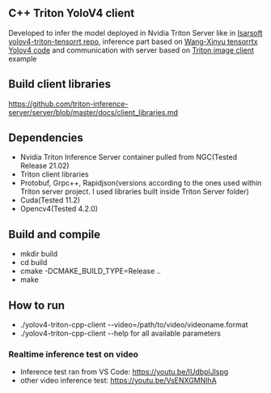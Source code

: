 ## C++ Triton YoloV4 client 
Developed to infer the model deployed in Nvidia Triton Server like in [Isarsoft yolov4-triton-tensorrt repo](https://github.com/isarsoft/yolov4-triton-tensorrt), inference part based on [Wang-Xinyu tensorrtx Yolov4 code](https://github.com/wang-xinyu/tensorrtx/tree/master/yolov4) and communication with server based on [Triton image client](https://github.com/triton-inference-server/server/blob/master/docs/client_examples.md#image-classification-example) example

## Build client libraries
https://github.com/triton-inference-server/server/blob/master/docs/client_libraries.md


## Dependencies
* Nvidia Triton Inference Server container pulled from NGC(Tested Release 21.02)
* Triton client libraries
* Protobuf, Grpc++, Rapidjson(versions according to the ones used within Triton server project. I used libraries built inside Triton Server folder)
* Cuda(Tested 11.2)
* Opencv4(Tested 4.2.0)

## Build and compile
* mkdir build 
* cd build 
* cmake -DCMAKE_BUILD_TYPE=Release .. 
* make

## How to run
* ./yolov4-triton-cpp-client  --video=/path/to/video/videoname.format
* ./yolov4-triton-cpp-client  --help for all available parameters

### Realtime inference test on video
* Inference test ran from VS Code: https://youtu.be/IUdbplJlspg
* other video inference test: https://youtu.be/VsENXGMNlhA
